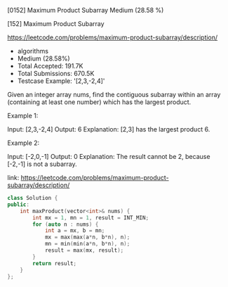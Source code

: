 [0152] Maximum Product Subarray                                     Medium (28.58 %)

<!--front-->	
[152] Maximum Product Subarray  

https://leetcode.com/problems/maximum-product-subarray/description/

* algorithms
* Medium (28.58%)
* Total Accepted:    191.7K
* Total Submissions: 670.5K
* Testcase Example:  '[2,3,-2,4]'

Given an integer array nums, find the contiguous subarray within an array (containing at least one number) which has the largest product.

Example 1:


Input: [2,3,-2,4]
Output: 6
Explanation: [2,3] has the largest product 6.


Example 2:


Input: [-2,0,-1]
Output: 0
Explanation: The result cannot be 2, because [-2,-1] is not a subarray.







<!--back-->

link: https://leetcode.com/problems/maximum-product-subarray/description/

```cpp
class Solution {
public:
    int maxProduct(vector<int>& nums) {
        int mx = 1, mn = 1, result = INT_MIN;
        for (auto n : nums) {
            int a = mx, b = mn;
            mx = max(max(a*n, b*n), n);
            mn = min(min(a*n, b*n), n);
            result = max(mx, result);
        }
        return result;
    }
};
```


